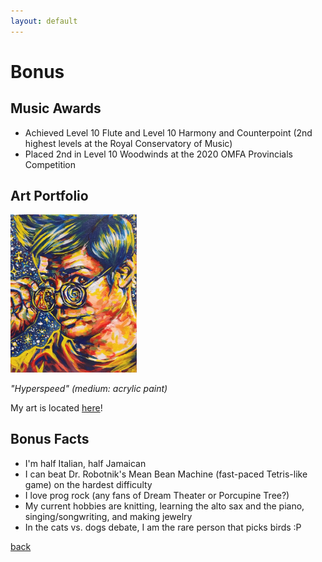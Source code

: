 ```yaml
---
layout: default
---
```

# Bonus
## Music Awards
- Achieved Level 10 Flute and Level 10 Harmony and Counterpoint (2nd highest levels at the Royal Conservatory of Music)
- Placed 2nd in Level 10 Woodwinds at the 2020 OMFA Provincials Competition

## Art Portfolio
<img src="./imgs/art.png" width="40%"/>

_"Hyperspeed" (medium: acrylic paint)_

My art is located [here](https://rebeccadvn.wixsite.com/portfolio)!

## Bonus Facts
- I'm half Italian, half Jamaican
- I can beat Dr. Robotnik's Mean Bean Machine (fast-paced Tetris-like game) on the hardest difficulty
- I love prog rock (any fans of Dream Theater or Porcupine Tree?)
- My current hobbies are knitting, learning the alto sax and the piano, singing/songwriting, and making jewelry
- In the cats vs. dogs debate, I am the rare person that picks birds :P

[back](./)